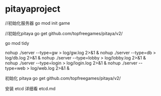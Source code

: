 # pitayaproject

//初始化服务器
go mod init game

//初始化pitaya
go get github.com/topfreegames/pitaya/v2/

go mod tidy

nohup ./server --type=gw > log/gw.log 2>&1 &
nohup ./server --type=db > log/db.log 2>&1 &
nohup ./server --type=lobby > log/lobby.log 2>&1 &
nohup ./server --type=login > log/login.log 2>&1 &
nohup ./server --type=web > log/web.log 2>&1 &


初始化 pitaya
go get github.com/topfreegames/pitaya/v2/

安装 etcd
详细看 etcd.md
